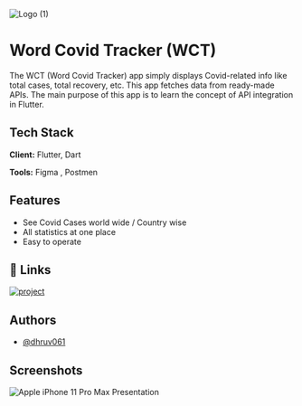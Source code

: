 
![Logo (1)](https://user-images.githubusercontent.com/96719397/231738411-bb8fce72-4c15-4b61-be44-3f8b34705df1.png)


# Word Covid Tracker (WCT)

The WCT (Word Covid Tracker) app simply displays Covid-related info like total cases, total recovery, etc. This app fetches data from ready-made APIs. The main purpose of this app is to learn the concept of API integration in Flutter.



## Tech Stack

**Client:** Flutter, Dart

**Tools:** Figma , Postmen 


## Features

- See Covid Cases world wide / Country wise
- All statistics at one place
- Easy to operate 



## 🔗 Links
[![project](https://img.shields.io/badge/WCT-000?style=for-the-badge&logo=ko-fi&logoColor=white)](https://drive.google.com/file/d/1sgfpXm5BYj_pjey9NlyXqTsyFg58Gi76/view?usp=share_link)



## Authors

- [@dhruv061](https://github.com/dhruv061)


## Screenshots

![Apple iPhone 11 Pro Max Presentation](https://user-images.githubusercontent.com/96719397/231738496-f9d0dcaa-4c1d-4b39-9d45-70e9e4031e29.png)
